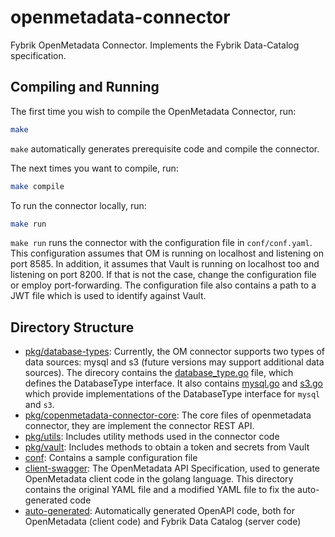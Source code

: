 # openmetadata-connector
Fybrik OpenMetadata Connector.
Implements the Fybrik Data-Catalog specification.

## Compiling and Running
The first time you wish to compile the OpenMetadata Connector, run:
```bash
make
```
`make` automatically generates prerequisite code and compile the connector.

The next times you want to compile, run:
```bash
make compile
```

To run the connector locally, run:
```bash
make run
```

`make run` runs the connector with the configuration file in `conf/conf.yaml`. This configuration assumes that OM is 
running on localhost and listening on port 8585. In addition, it assumes that Vault is running on localhost too and 
listening on port 8200. If that is not the case, change the configuration file or employ port-forwarding.
The configuration file also contains a path to a JWT file which is used to identify against Vault.

## Directory Structure
- [pkg/database-types](pkg/database-types): Currently, the OM connector supports two types of data sources: mysql and s3 
(future versions may support additional data sources). The direcory contains the
[database_type.go](pkg/database-types/database_type.go) file, which defines the DatabaseType interface. It also contains 
[mysql.go](pkg/database-types/mysql.go) and [s3.go](pkg/database-types/s3.go) which provide implementations of the 
DatabaseType interface for `mysql` and `s3`.
- [pkg/copenmetadata-connector-core](pkg/openmetadata-connector-core): The core files of openmetadata connector, they 
are implement the connector REST API.  
- [pkg/utils](pkg/utils): Includes utility methods used in the connector code
- [pkg/vault](pkg/vault): Includes methods to obtain a token and secrets from Vault
- [conf](conf): Contains a sample configuration file
- [client-swagger](client-swagger): The OpenMetadata API Specification, used to generate OpenMetadata client code in the golang language. This directory contains the original YAML file and a modified YAML file to fix the auto-generated code
- [auto-generated](auto-generated): Automatically generated OpenAPI code, both for OpenMetadata (client code) and Fybrik Data Catalog (server code)
